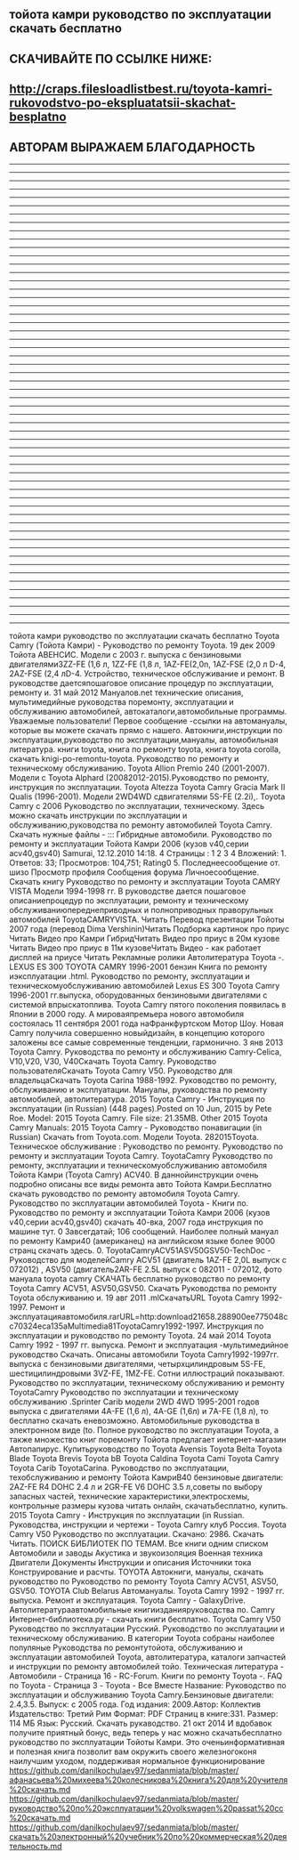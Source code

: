 тойота камри руководство по эксплуатации скачать бесплатно
--------------------------------------------------
СКАЧИВАЙТЕ ПО ССЫЛКЕ НИЖЕ:
--------------------------------------------------
http://craps.filesloadlistbest.ru/toyota-kamri-rukovodstvo-po-ekspluatatsii-skachat-besplatno
--------------------------------------------------
АВТОРАМ ВЫРАЖАЕМ БЛАГОДАРНОСТЬ
--------------------------------------------------
--------------------------------------------------
--------------------------------------------------
--------------------------------------------------
--------------------------------------------------
--------------------------------------------------
--------------------------------------------------
--------------------------------------------------
--------------------------------------------------
--------------------------------------------------
--------------------------------------------------
--------------------------------------------------
--------------------------------------------------
--------------------------------------------------
--------------------------------------------------
--------------------------------------------------
--------------------------------------------------
--------------------------------------------------
--------------------------------------------------
--------------------------------------------------
--------------------------------------------------
--------------------------------------------------
--------------------------------------------------
--------------------------------------------------
--------------------------------------------------
--------------------------------------------------
--------------------------------------------------
--------------------------------------------------
--------------------------------------------------
--------------------------------------------------
--------------------------------------------------
--------------------------------------------------
--------------------------------------------------
--------------------------------------------------
--------------------------------------------------
--------------------------------------------------
--------------------------------------------------
--------------------------------------------------
--------------------------------------------------
--------------------------------------------------
--------------------------------------------------
--------------------------------------------------
--------------------------------------------------
--------------------------------------------------
--------------------------------------------------
--------------------------------------------------
--------------------------------------------------
--------------------------------------------------
--------------------------------------------------
--------------------------------------------------
--------------------------------------------------
--------------------------------------------------
--------------------------------------------------
--------------------------------------------------
--------------------------------------------------
--------------------------------------------------
--------------------------------------------------
тойота камри руководство по эксплуатации скачать бесплатно Toyota Camry (Тойота Камри) - Руководство по ремонту Toyota. 19 дек 2009  Тойота АВЕНСИС. Модели с 2003 г. выпуска с бензиновыми двигателями3ZZ-FE (1,6 л, 1ZZ-FE (1,8 л, 1AZ-FE(2,0n, 1AZ-FSE (2,0 л D-4, 2AZ-FSE (2,4 лD-4. Устройство, техническое обслуживание и ремонт. В руководстве даетсяпошаговое описание процедур по эксплуатации, ремонту и. 31 май 2012  Мануалов.net технические описания, мультимедийные руководства поремонту, эксплуатации и обслуживанию автомобилей, автокаталоги,автомобильные программы. Уважаемые пользователи! Первое сообщение -ссылки на автомануалы, которые вы можете скачать прямо с нашего. Автокниги,инструкции по эксплуатации,руководство по эксплуатации,мануалы, автомобильная литература. книги toyota, книга по ремонту toyota, книга toyota corolla, скачать knigi-po-remontu-toyota. Руководство по ремонту и техническому обслуживанию. Toyota Allion Premio 240 (2001-2007). Модели с  Toyota Alphard (20082012-2015).Руководство по ремонту, инструкция по эксплуатации. Toyota Altezza Toyota Camry Gracia  Mark II Qualis (1996-2001). Модели 2WD4WD cдвигателями 5S-FE (2.2i),. Toyota Camry с 2006 Руководство по эксплуатации, техническому. Здесь можно скачать инструкции по эксплуатации и обслуживанию,руководства по ремонту автомобилей Toyota Camry. Скачать нужные файлы -  ::: Гибридные автомобили. Руководство по ремонту и эксплуатации Тойота Камри 2006 (кузов v40,серии acv40,gsv40)  Samurai, 12.12.2010 14:18. 4 Страницы : 1 2 3  4 Вложений: 1. Ответов: 33; Просмотров: 104,751; Rating0  5. Последнеесообщение от. шизо  Просмотр профиля  Сообщения форума  Личноесообщение. Скачать книгу Руководство по ремонту и эксплуатации Toyota CAMRY VISTA Модели 1994-1998 гг. В руководстве дается пошаговое описаниепроцедур по эксплуатации, ремонту и техническому обслуживаниюпереднеприводных и полноприводных праворульных автомобилей ToyotaCAMRYVISTA. Читать  Перевод презентации Тойоты 2007 года (перевод Dima Vershinin)Читать  Подборка картинок про приус Читать  Видео про Камри ГибридЧитать  Видео про приус в 20м кузове Читать  Видео про приус в 11м кузовеЧитать  Видео - как работает дисплей на приусе Читать  Рекламные ролики
Автолитература Toyota -. LEXUS ES 300  TOYOTA CAMRY 1996-2001 бензин Книга по ремонту иэксплуатации .html. Руководство по ремонту, эксплуатации и техническомуобслуживанию автомобилей Lexus ES 300  Toyota Camry 1996-2001 гг.выпуска, оборудованных бензиновыми двигателями с системой впрыскатоплива. Toyota Camry пятого поколения появилась в Японии в 2000 году. А мироваяпремьера нового автомобиля состоялась 11 сентября 2001 года наФранкфуртском Мотор Шоу. Новая Camry получила совершенно новыйдизайн, в концепцию которого заложены все самые современные тенденции, гармонично. 3 янв 2013  Toyota Camry. Руководства по ремонту и обслуживанию Camry-Celica, V10,V20, V30, V40Скачать Toyota Camry. Руководство пользователяСкачать Toyota Camry V50. Руководство для владельцаСкачать Toyota Carina 1988-1992. Руководство по ремонту, обслуживанию и эксплуатации. Мануалы, руководства по ремонту автомобилей, автолитература. 2015 Toyota Camry - Инструкция по эксплуатации (in Russian) (448 pages).Posted on 10 Jun, 2015 by Pete Roe. Model: 2015 Toyota Camry. File size: 21.35MB. Other 2015 Toyota Camry Manuals: 2015 Toyota Camry - Руководство понавигации (in Russian)  Скачать from Toyota.com. Модели Toyota. 282015Toyota. Техническое обслуживание : Руководство по ремонту. Руководство по ремонту и эксплуатации Toyota Camry. ToyotaCamry Руководство по ремонту, эксплуатации и техническомуобслуживанию автомобиля Тойота Камри (Toyota Camry) ACV40. В даннойинструкции очень подробно описаны все виды ремонта авто Тойота Камри.Бесплатно скачать руководство по ремонту автомобиля Toyota Camry. Руководство по эксплуатации автомобилей Toyota - Книги по. Руководство по ремонту и эксплуатации Тойота Камри 2006 (кузов v40,серии acv40,gsv40) скачать  40-вка, 2007 года инструкция по машине тут. 0 Завсегдатай; 106 сообщений. Наиболее полный мануал по ремонту Камри40 (американец) на английском языке более 9000 странц скачать здесь. 0. ToyotaCamryACV51ASV50GSV50-TechDoc - Руководство для моделейCamry ACV51 (двигатель 1AZ-FE 2,0L выпуск с 072012) , ASV50 (двигатель2AR-FE 2.5L выпуск с 082011 - 072012,  фото мануала toyota camry CКАЧАТЬ бесплатно руководство по ремонту Toyota Camry ACV51, ASV50,GSV50.
Скачать Руководства по ремонту Toyota обслуживанию и. 19 авг 2011  .mlСкачатьURL Toyota Camry 1992-1997. Ремонт и эксплуатацияавтомобиля.rarURL=http:download21658.288900ee775048cc70324eca135aMultimedia81ToyotaCamry1992-1997. Инструкция по эксплуатации и руководство по ремонту Toyota. 24 май 2014  Toyota Camry 1992 - 1997 гг. выпуска. Ремонт и эксплуатация -мультимедийное руководство Скачать. Описаны автомобили Toyota Camry1992-1997гг. выпуска с бензиновыми двигателями, четырхцилиндровым 5S-FE, шестицилиндровыми 3VZ-FE, 1MZ-FE. Сотни иллюстраций показывают. Руководство по эксплуатации, техническому обслуживанию и ремонту ToyotaCamry  Руководство по эксплуатации и техническому обслуживанию .Sprinter Carib модели 2WD  4WD 1995-2001 годов выпуска с двигателями 4A-FE (1,6 л), 4A-GE (1,6л) и 7A-FE (1,8 л), то бесплатно скачать еневозможно. Автомобильные руководства в электронном виде (to. Полное руководство по эксплуатации Toyota, а также множество книг поремонту Тойота предлагает интернет-магазин Автопапирус. Купитьруководство по  Toyota Avensis  Toyota Belta  Toyota Blade  Toyota Brevis Toyota bВ  Toyota Caldina  Toyota Cami  Toyota Camry  Toyota Carib  ToyotaCarina. Руководство по эксплуатации, техобслуживанию и ремонту Тойота КамриВ40 бензиновые двигатели: 2AZ-FE R4 DOHC 2.4 л и 2GR-FE V6 DOHC 3.5 л,советы по выбору запасных частей, технические характеристики,электросхемы, контрольные размеры кузова читать онлайн, скачатьбесплатно, купить. 2015 Toyota Camry - Инструкция по эксплуатации (in Russian. Руководства, инструкции и чертежи - Toyota Camry клуб Россия. Toyota Camry V50 Руководство по эксплуатации. Скачано: 2986. Скачать Читать. ПОИСК БИБЛИОТЕК ПО ТЕМАМ. Все книги одним списком Автомобили и заводы  Акустика и звукоизоляция  Военная техника Двигатели  Документы  Инструкции и описания  Источники тока Конструирование и расчты. TOYOTA  Автокниги, мануалы, скачать руководство по
Руководство по ремонту Toyota Camry ACV51, ASV50, GSV50. TOYOTA Club Belarus  Автомануалы. Toyota Camry 1992 - 1997 гг. выпуска. Ремонт и эксплуатация. Toyota Camry - GalaxyDrive. Автолитератураавтомобильные книгиизданияруководства по. Camry  Интернет-библиотека.ру - скачать книги бесплатно. Toyota Camry V50 Руководство по эксплуатации  Русский. Руководство по эксплуатации и техническому обслуживанию. В категории Toyota собраны наиболее популяные Руководства по ремонтутойота, обслуживанию и эксплуатации автомобилей Toyota, автолитература, каталоги запчастей и инструкции по ремонту автомобилей тойо. Техническая литература - Автомобили - Страница 16 - RC-Forum. Книги по ремонту Toyota -. FAQ по Toyota - Страница 3 - Toyota - Все Вместе
Название: Руководство по эксплуатации и обслуживанию Toyota Camry.Бензиновые двигатели: 2.4,3.5. Выпуск: с 2005 года. Год издания: 2009.Автор: Коллектив Издательство: Третий Рим Формат: PDF Страниц в книге:331. Размер: 114 МБ Язык: Русский. Скачать рукаводство. 21 окт 2014  И вдобавок получите приятный бонус, ведь теперь у нас можно скачатьбесплатно руководство по эксплуатации Тойоты Камри. Это оченьинформативная и полезная книга позволит вам окружить своего железногоконя наилучшим уходом, поддерживая нормальное функционирование
https://github.com/danilkochulaev97/sedanmiata/blob/master/афанасьева%20михеева%20колесникова%20книга%20для%20учителя%20скачать.md
https://github.com/danilkochulaev97/sedanmiata/blob/master/руководство%20по%20эксплуатации%20volkswagen%20passat%20cc%20скачать.md
https://github.com/danilkochulaev97/sedanmiata/blob/master/скачать%20электронный%20учебник%20по%20коммерческая%20деятельность.md
